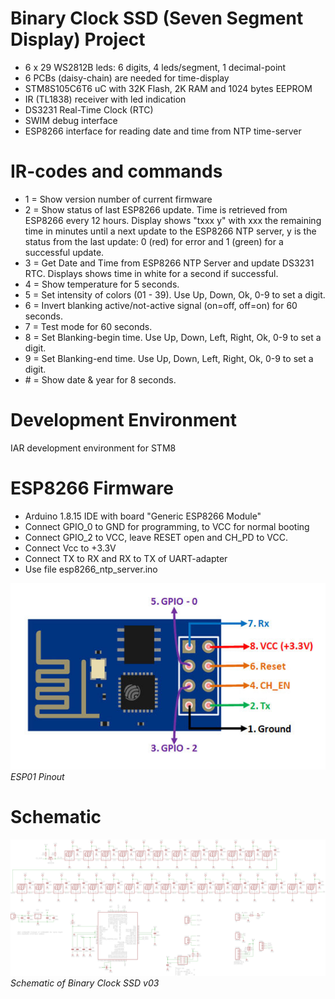 # Binary Clock SSD (Seven Segment Display) Project
- 6 x 29 WS2812B leds: 6 digits, 4 leds/segment, 1 decimal-point
- 6 PCBs (daisy-chain) are needed for time-display
- STM8S105C6T6 uC with 32K Flash, 2K RAM and 1024 bytes EEPROM
- IR (TL1838) receiver with led indication
- DS3231 Real-Time Clock (RTC)
- SWIM debug interface
- ESP8266 interface for reading date and time from NTP time-server

# IR-codes and commands
- 1 = Show version number of current firmware
- 2 = Show status of last ESP8266 update. Time is retrieved from ESP8266 every 12 hours. 
      Display shows "txxx y" with xxx the remaining time in minutes until a next update to the ESP8266 NTP server, 
	  y is the status from the last update: 0 (red) for error and 1 (green) for a successful update.
- 3 = Get Date and Time from ESP8266 NTP Server and update DS3231 RTC. Displays shows time in white for a second if successful.
- 4 = Show temperature for 5 seconds.
- 5 = Set intensity of colors (01 - 39). Use Up, Down, Ok, 0-9 to set a digit.
- 6 = Invert blanking active/not-active signal (on=off, off=on) for 60 seconds.
- 7 = Test mode for 60 seconds.
- 8 = Set Blanking-begin time. Use Up, Down, Left, Right, Ok, 0-9 to set a digit.
- 9 = Set Blanking-end time. Use Up, Down, Left, Right, Ok, 0-9 to set a digit.
- \# = Show date & year for 8 seconds.

# Development Environment
IAR development environment for STM8 

# ESP8266 Firmware
- Arduino 1.8.15 IDE with board "Generic ESP8266 Module"
- Connect GPIO_0 to GND for programming, to VCC for normal booting
- Connect GPIO_2 to VCC, leave RESET open and CH_PD to VCC.
- Connect Vcc to +3.3V
- Connect TX to RX and RX to TX of UART-adapter
- Use file esp8266_ntp_server.ino

![esp8266 pinout](img/esp01_pinout.jpg)<br>
*ESP01 Pinout*

# Schematic
![schematic](img/sch_v03.png)<br>
*Schematic of Binary Clock SSD v03*